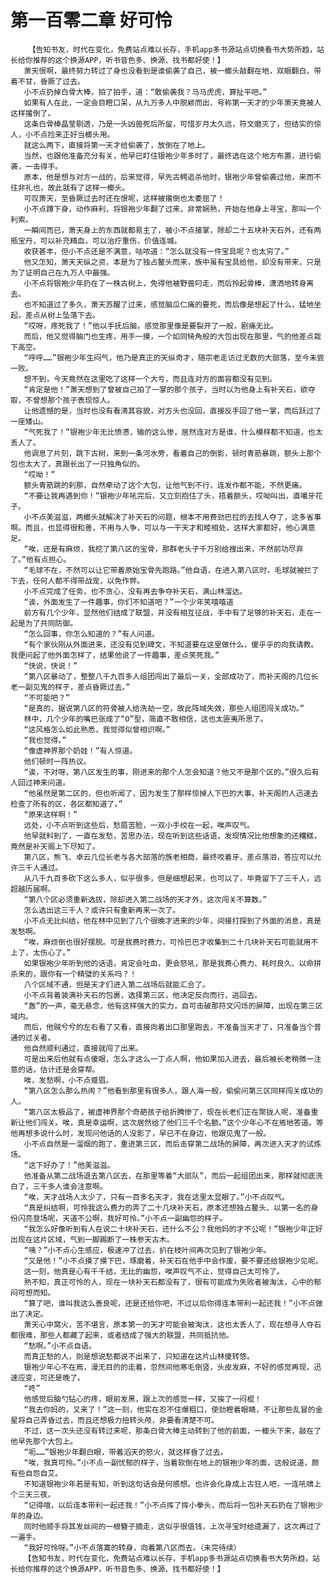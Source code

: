 # 第一百零二章 好可怜
        【告知书友，时代在变化，免费站点难以长存，手机app多书源站点切换看书大势所趋，站长给你推荐的这个换源APP，听书音色多、换源、找书都好使！】
       萧天恨啊，最终努力转过了身也没看到是谁偷袭了自己，被一榔头敲翻在地，双眼翻白，带着不甘，昏厥了过去。
       小不点扔掉白骨大棒，拍了拍手，道：“敢偷袭我？马马虎虎，算扯平吧。”
       如果有人在此，一定会目瞪口呆，从九万多人中脱颖而出、号称第一天才的少年萧天竟被人这样撂倒了。
       这条白骨棒晶莹剔透，乃是一头凶兽死后所留，可惜岁月太久远，符文磨灭了，但结实的惊人，小不点捡来正好当榔头用。
       就这么两下，直接将第一天才给偷袭了，放倒在了地上。
       当然，也跟他准备充分有关，他早已盯住银袍少年多时了，最终选在这个地方布置，进行偷袭，一击得手。
       原本，他是想与对方一战的，后来觉得，早先古鳄追杀他时，银袍少年曾偷袭过他，来而不往非礼也，故此就有了这样一榔头。
       可叹萧天，至昏厥过去时还在恨呢，这样被撂倒也太委屈了！
       小不点蹲下身，动作麻利，将银袍少年翻了过来，非常娴熟，开始在他身上寻宝，那叫一个利索。
       一瞬间而已，萧天身上的东西就都易主了，被小不点接掌，除却二十五块补天石外，还有两瓶宝丹，可以补充精血，可以治疗重伤，价值连城。
       收获甚丰，但小不点还是不满意，咕哝道：“怎么就没有一件宝具呢？也太穷了。”
       他又怎知，萧天天纵之资，本是为了独占鳌头而来，族中虽有宝具给他，却没有带来，只是为了证明自己在九万人中最强。
       小不点将银袍少年扔在了一株古树上，免得他被野兽叼走，而后拎起骨棒，潇洒地转身离去。
       也不知道过了多久，萧天苏醒了过来，感觉脑瓜仁痛的要死，而后像是想起了什么，猛地坐起，差点从树上坠落下去。
       “哎呀，疼死我了！”他以手抚后脑，感觉那里像是要裂开了一般，剧痛无比。
       而后，他又觉得脑门也生疼，用手一摸，一个如同犄角般的大包出现在那里，气的他差点栽下高空。
       “呼呼……”银袍少年生闷气，他乃是真正的天纵奇才，随宗老走访过无数的大部落，至今未尝一败。
       想不到，今天竟然在这里吃了这样一个大亏，而且连对方的面容都没有见到。
       “肯定是他！”萧天想到了曾被自己拍了一掌的那个孩子，当时以为他身上有补天石，欲夺取，不曾想那个孩子表现惊人。
       让他遗憾的是，当时也没有看清其容貌，对方头也没回，直接反手回了他一掌，而后跃过了一座矮山。
       “气死我了！”银袍少年无比愤懑，输的这么惨，居然连对方是谁，什么模样都不知道，也太丢人了。
       他调息了片刻，跳下古树，来到一条河水旁，看着自己的倒影，顿时青筋暴跳，额头上那个包也太大了，真跟长出了一只独角似的。
       “哎呦！”
       额头青筋跳的刹那，自然牵动了这个大包，让他气到不行，连发作都不能，不然更痛。
       “不要让我再遇到你！”银袍少年吼完后，又立刻抱住了头，捂着额头，哎呦叫出，直嘬牙花子。
       小不点美滋滋，两榔头就解决了补天石的问题，根本不用费劲巴拉的去找人夺了，这多省事啊。而且，也显得很和善，不用与人争，可以与一干天才和睦相处，这样大家都好，他心满意足。
       “唉，还是有麻烦，我挖了第八区的宝骨，那群老头子千万别给搜出来，不然前功尽弃了。”他有点担心。
       “毛球不在，不然可以让它带着原始宝骨先跑路。”他自语，在进入第八区时，毛球就被拦了下去，任何人都不得带战宠，以免作弊。
       小不点完成了任务，也不贪心，没有再去争夺补天石，满山林溜达。
       “诶，外面发生了一件趣事，你们不知道吧？”一个少年笑嘻嘻道
       前方有几个少年，显然他们结成了联盟，并没有相互征战，手中有了足够的补天石，走在一起是为了共同防御。
       “怎么回事，你怎么知道的？”有人问道。
       “有个家伙刚从外面进来，还没有见到碑文，不知道要在这里做什么，傻乎乎的向我请教。我便问起了他外面怎样了，结果他说了一件趣事，差点笑死我。”
       “快说，快说！”
       “第八区暴动了，整整八千九百多人组团闯出了最后一关，全部成功了，而补天阁的几位长老一副见鬼的样子，差点昏厥过去。”
       “不可能吧？”
       “是真的，据说第八区的符骨被人给洗劫一空，故此阵域失效，那些人组团闯关成功。”
       林中，几个少年的嘴巴张成了“O”型，简直不敢相信，这也太匪夷所思了。
       “这风格怎么如此熟悉，我觉得似曾相识啊。”
       “我也觉得。”
       “像虚神界那个奶娃！”有人惊道。
       他们顿时一阵热议。
       “诶，不对呀，第八区发生的事，刚进来的那个人怎会知道？他又不是那个区的。”很久后有人回过神来问道。
       “他虽然是第二区的，但也听闻了，因为发生了那样惊掉人下巴的大事，补天阁的人迅速去检查了所有的区，各区都知道了。”
       “原来这样啊！”
       远处，小不点听到这些后，愁眉苦脸，一双小手绞在一起，唉声叹气。
       他早就料到了，一直在发愁，苦思办法，现在听到这些话语，发现情况比他想象的还糟糕，竟然是补天阁上下尽知了。
       第八区，熊飞、卓云几位长老与各大部落的族老相商，最终咬着牙，差点落泪，答应可以允许三千人通过。
       从八千九百多砍下这么多人，似乎很多，但是细想起来，也可以了，毕竟留下了三千人，远超越历届啊。
       “第八个区必须重新选拔，除却进入第二战场的天才外，这次闯关不算数。”
       怎么选出这三千人？或许只有重新再来一次了。
       小不点无比纠结，他在林中见到了几个很晚才进来的少年，间接打探到了外面的消息，真是发愁啊。
       “唉，麻烦倒也很好摆脱。可是我费时费力，可怜巴巴才收集到二十几块补天石可能就用不上了，太伤心了。”
       如果银袍少年听到他的话语，肯定会吐血，更会怒吼，那是我费心费力、耗时良久、以命拼杀来的，跟你有一个精璧的关系吗？！
       八个区域不通，但是天才们进入第二战场后就能汇合了。
       小不点背着装满补天石的包裹，选择第三区，他决定反向而行，逃回去。
       “轰”的一声，毫无悬念，他有这样强大的实力，自可击破那符文闪烁的屏障，出现在第三区域内。
       而后，他贼兮兮的左右看了又看，直接向着出口那里跑去，不准备当天才了，只准备当个普通的过关者。
       他自然顺利通过，直接就闯了出来。
       可是出来后他就有点傻眼，怎么才这么一丁点人啊，他如果加入进去，最后被长老稍微一注意的话，估计还是会穿帮。
       唉，发愁啊，小不点蹙眉。
       “第八区怎么那么热闹？”他看到那里有很多人，跟人海一般，偷偷问第三区同样闯关成功的人。
       “第八区太极品了，被虚神界那个奇葩孩子给折腾惨了，现在长老们正在聚拢人呢，准备重新让他们闯关。唉，真是幸运啊，这次居然给了他们三千个名额。”这个少年心不在焉地答道。等他再想多说什么时，发现问他话的人没影了，早已不在身边，他跟见鬼了一般。
       小不点自然是一溜烟的跑了，重进第三区，而后击穿第二战场的屏障，再次进入天才的试炼场。
       “这下好办了！”他美滋滋。
       他准备从第二战场退去第八区去，在那里等着“大部队”，而后一起组团出来，那样就彻底洗白了，三千多人谁会注意啊。
       “唉，天才战场人太少了，只有一百多名天才，我在这里太显眼了。”小不点叹气。
       “真是纠结啊，可怜我这么费力的弄了二十几块补天石，原本还想独占鳌头、以第一名的身份闪亮登场呢，天道不公啊，我好可怜。”小不点一副幽怨的样子。
       “我怎么好像听到有人在说二十块补天石，还什么不公？我他妈的才不公呢！”银袍少年正好出现在这片区域，气到一脚踢断了一株参天古木。
       “咦？”小不点心生感应，极速冲了过去，扒在枝叶间再次见到了银袍少年。
       “又是他！”小不点摸了摸下巴，琢磨着，补天石在他手中会作废，要不要还给银袍少见呢。
       这一刻，他真是心有千千结，无比的幽怨，唉声叹气不止，觉得自己太可怜了。
       熟不知，真正可怜的人，现在一块补天石都没有了，很有可能成为失败者被淘汰，心中的郁闷可想而知。
       “算了吧，谁叫我这么善良呢，还是还给你吧，不过以后你得连本带利一起还我！”小不点做出了决定。
       萧天心中窝火，苦不堪言，原本第一的天才可能会被淘汰，这也太丢人了，现在想寻人夺石都很难，那些人都藏了起来，或者结成了强大的联盟，共同抵抗他。
       “愁啊。”小不点自语。
       而真正愁的人，则是想说愁都说不出来了，只知道在这片山林傻转悠。
       银袍少年心不在焉，漫无目的的走着，忽然间他寒毛倒竖，头皮发麻，不好的感觉再现，迅速应变，可还是晚了。
       “咚”
       他感觉后脑勺钻心的疼，眼前发黑，跟上次的感觉一样，又挨了一闷棍！
       “我去你妈的，又来了！”这一刻，他实在忍不住爆粗口，使劲瞪着眼睛，不让那些乱冒的金星将自己弄昏过去，而且还想极力扭转头颅，非要看清楚不可。
       不过，这一次头还没有转过来呢，那条白骨大棒主动转到了他的前面，一榔头下来，敲在了他早先那个大包上。
       “呃……”银袍少年翻白眼，带着滔天的怒火，就这样昏了过去。
       “唉，我真可怜。”小不点一副忧郁的样子，当着软倒在地上的银袍少年的面，这般说道，颇有些自怨自艾。
       不知道银袍少年若是有知，听到这句话会是何感想。也许会化身成上古狂人吧，一连吼啸上个三天三夜。
       “记得哦，以后连本带利一起还我！”小不点挥了挥小拳头，而后将一包补天石扔在了银袍少年的身边。
       同时他顺手将其发丝间的一根簪子摘走，这似乎很值钱，上次寻宝时给遗漏了，这次再过了一遍手。
       “我好可怜呀。”小不点落寞的转身，向着第八区而去。（未完待续）
       【告知书友，时代在变化，免费站点难以长存，手机app多书源站点切换看书大势所趋，站长给你推荐的这个换源APP，听书音色多、换源、找书都好使！】